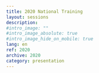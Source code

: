```yaml
---
title: 2020 National Training
layout: sessions
description:
#intro_image: ""
#intro_image_absolute: true
#intro_image_hide_on_mobile: true
lang: en
ref: 2020
archive: 2020
category: presentation
---
```

